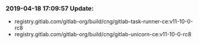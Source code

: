 ### 2019-04-18 17:09:57 Update:

- registry.gitlab.com/gitlab-org/build/cng/gitlab-task-runner-ce:v11-10-0-rc8
- registry.gitlab.com/gitlab-org/build/cng/gitlab-unicorn-ce:v11-10-0-rc8
